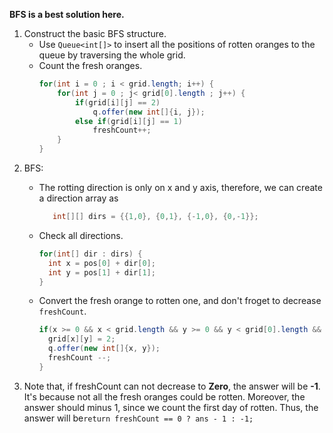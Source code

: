 **BFS is a best solution here.**
  1. Construct the basic BFS structure.
     - Use `Queue<int[]>` to insert all the positions of rotten oranges to the queue by traversing the whole grid.
     - Count the fresh oranges. 
        ```java
        for(int i = 0 ; i < grid.length; i++) {
            for(int j = 0 ; j< grid[0].length ; j++) {
                if(grid[i][j] == 2) 
                    q.offer(new int[]{i, j});
                else if(grid[i][j] == 1)
                    freshCount++;
            }
        }
        ```
 2. BFS:
    - The rotting direction is only on x and y axis, therefore, we can create a direction array as 
      ```java
         int[][] dirs = {{1,0}, {0,1}, {-1,0}, {0,-1}};
      ```
    - Check all directions.
      ```java
      for(int[] dir : dirs) {
        int x = pos[0] + dir[0];
        int y = pos[1] + dir[1];
      }
      ```
    - Convert the fresh orange to rotten one, and don't froget to decrease `freshCount`.
    
      ```java
      if(x >= 0 && x < grid.length && y >= 0 && y < grid[0].length && grid[x][y] == 1){
        grid[x][y] = 2;
        q.offer(new int[]{x, y});
        freshCount --;
      }
      ```
 3. Note that, if freshCount can not decrease to __Zero__, the answer will be **-1**. 
    It's because not all the fresh oranges could be rotten. Moreover, the answer should minus 1, since we count the first day of rotten. Thus, the answer will be`return freshCount == 0 ? ans - 1 : -1;`
